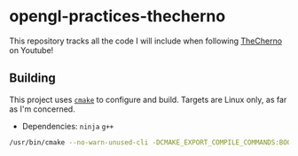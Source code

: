 # opengl-practices-thecherno

This repository tracks all the code I will include when following [TheCherno](https://www.youtube.com/user/TheChernoProject) on Youtube!

## Building

This project uses [`cmake`](https://cmake.org) to configure and build. Targets are Linux only, as far as I'm concerned.

- Dependencies: `ninja` `g++`

```bash
/usr/bin/cmake --no-warn-unused-cli -DCMAKE_EXPORT_COMPILE_COMMANDS:BOOL=TRUE -DCMAKE_BUILD_TYPE:STRING=Debug -DCMAKE_C_COMPILER:FILEPATH=/bin/gcc -DCMAKE_CXX_COMPILER:FILEPATH=/bin/g++ -H/home/cyber/Downloads/test -B/home/cyber/Downloads/test/build -G <your preferred building syste>
```
